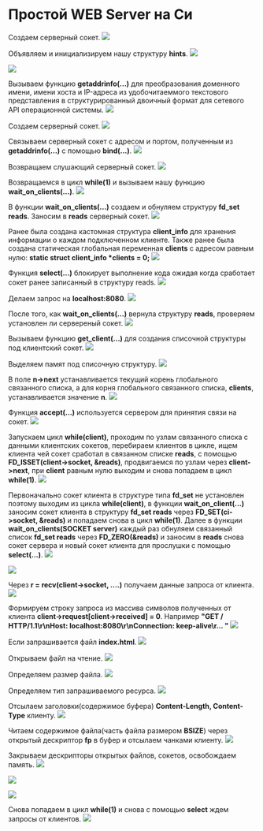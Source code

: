 # Простой WEB Server на Си

Создаем серверный сокет.
![](img/1_создаем_серверный_сокет.png)

Объявляем и инициализируем нашу структуру __hints__.
![](img/2_создаем_структуру_hints.png)

![](img/3_инициализируем_структуру_hints.png)

Вызываем функцию __getaddrinfo(...)__ для преобразования доменного имени, имени хоста и IP-адреса из удобочитаеммого текстового представления в структурированный двоичный формат для сетевого API операционной системы.
![](img/4_getaddrinfo.png)

Создаем серверный сокет.
![](img/5_socket.png)

Связываем серверный сокет с адресом и портом, полученным из __getaddrinfo(...)__ с помощью __bind(...)__.
![](img/6_bind.png)

Возвращаем слушающий серверный сокет.
![](img/7_возвращаем_серверный_сокет.png)

Возвращаемся в цикл __while(1)__ и вызываем нашу функцию __wait_on_clients(...)__.
![](img/8_wait_on_clients.png)

В функции __wait_on_clients(...)__ создаем и обнуляем структуру __fd_set reads__. Заносим в __reads__ серверный сокет.
![](img/9_FD_ZERO.png)

Ранее была создана кастомная структура __client_info__ для хранения информации о каждом подключенном клиенте.
Также ранее была создана статическая глобальная переменная __clients__ с адресом равным нулю:
__static struct client_info *clients = 0;__
![](img/10_clients.png)

Функция __select(...)__ блокирует выполнение кода ожидая когда сработает сокет ранее записанный в структуру reads.
![](img/11_select.png)

Делаем запрос на __localhost:8080__.
![](img/12_запрос_клиента-браузер.png)

После того, как __wait_on_clients(...)__ вернула структуру __reads__, проверяем установлен ли сервереный сокет.
![](img/13_FD_ISSET_server.png)

Вызываем функцию __get_client(...)__ для создания списочной структуры под клиентский сокет.
![](img/14_get_client.png)

Выделяем памят под списочную структуру.
![](img/15_новый_адрес_под_структуру.png)

В поле __n->next__ устанавливается текущий корень глобального связанного списка, а для корня глобального связанного списка, __clients__, устанавливается значение __n__. 
![](img/16_новый_узел_для_данных_клиента.png)

Функция __accept(...)__ используется сервером для принятия связи на сокет.
![](img/17_accept.png)

Запускаем цикл __while(client)__, проходим по узлам связанного списка с данными клиентских сокетов, перебираем клиентов в цикле, ищем клиента чей сокет сработал в связанном списке __reads__, с помощью __FD_ISSET(client->socket, &reads)__, продвигаемся по узлам через __client->next__, при __client__ равным нулю выходим и снова попадаем в цикл __while(1)__.
![](img/18_while(client).png)

Первоначально сокет клиента в структуре типа __fd_set__ не установлен поэтому выходим из цикла __while(client)__, в функции __wait_on_client(...)__ заносим сокет клиента в структуру __fd_set reads__ через __FD_SET(ci->socket, &reads)__ и попадаем снова в цикл __while(1)__. Далее в функции __wait_on_clients(SOCKET server)__ каждый раз обнуляем связанный список __fd_set reads__ через __FD_ZERO(&reads)__ и заносим в __reads__ снова сокет сервера и новый сокет клиента для прослушки с помощью __select(...)__.
![](img/19_FD_SET_client.png)

![](img/20_select_client.png)

Через __r = recv(client->socket, ....)__ получаем данные запроса от клиента.
![](img/21_recv.png)

 Формируем строку запроса из массива символов полученных от клиента __client->request[client->received] = 0__. Например __"GET / HTTP/1.1\r\nHost: localhost:8080\r\nConnection: keep-alive\r\... "__
![](img/22_запрос_от_клиента.png)

Если запрашивается файл __index.html__.
![](img/23_path_index.html.png)

Открываем файл на чтение.
![](img/24_fopen.png)

Определяем размер файла.
![](img/25_content-length.png)

Определяем тип запрашиваемого ресурса.
![](img/26_get_content_type.png)

Отсылаем заголовки(содержимое буфера) __Content-Length, Content-Type__ клиенту.
![](img/27_отсылаем_заголовки_клиенту.png)

Читаем содержимое файла(часть файла размером __BSIZE__) через открытый дескриптор __fp__ в буфер и отсылаем чанками клиенту.
![](img/28_fread_send.png)

Закрываем дескрипторы открытых файлов, сокетов, освобождаем память.
![](img/29_fclose.png)

![](img/30_drop_client.png)

![](img/31_free_mem.png)

Снова попадаем в цикл __while(1)__ и снова с помощью __select__ ждем запросы от клиентов.
![](img/32_снова_while(1)_select.png)



